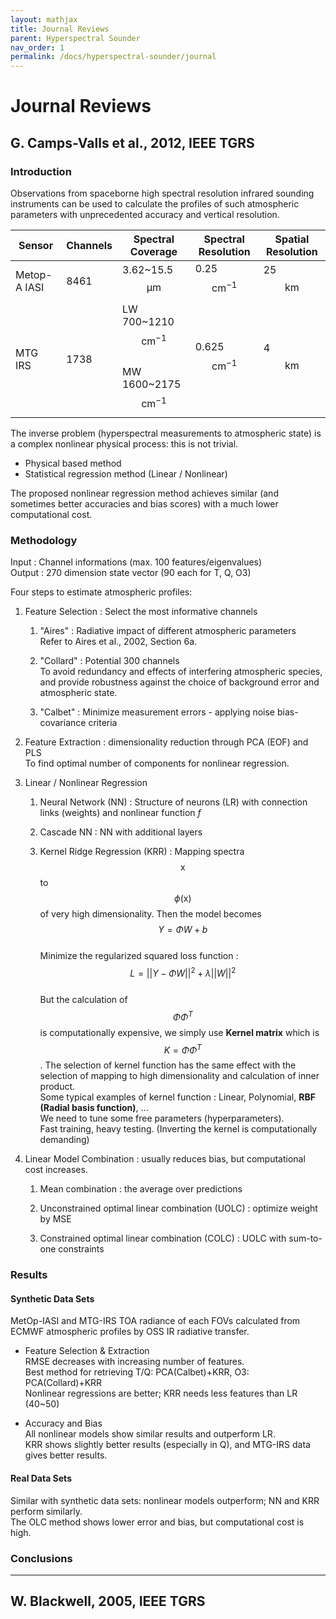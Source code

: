 ```yaml
---
layout: mathjax
title: Journal Reviews
parent: Hyperspectral Sounder
nav_order: 1
permalink: /docs/hyperspectral-sounder/journal
---
```


# Journal Reviews

## G. Camps-Valls et al., 2012, IEEE TGRS

### Introduction

Observations from spaceborne high spectral resolution infrared
sounding instruments can be used to calculate the profiles of
such atmospheric parameters with unprecedented accuracy and
vertical resolution.

|Sensor|Channels|Spectral Coverage|Spectral Resolution|Spatial Resolution|
|---|---|---|---|---|
|Metop-A IASI|8461|3.62~15.5 $$\mathrm{\mu m}$$|0.25 $$\mathrm{cm^{-1}}$$|25 $$\mathrm{km}$$|
|MTG IRS|1738|LW 700~1210 $$\mathrm{cm^{-1}}$$<br>MW 1600~2175 $$\mathrm{cm^{-1}}$$|0.625 $$\mathrm{cm^{-1}}$$|4 $$\mathrm{km}$$|

The inverse problem (hyperspectral measurements to atmospheric state) is a complex nonlinear physical process: this is not trivial.

 - Physical based method
 - Statistical regression method (Linear / Nonlinear)

The proposed nonlinear regression method achieves
similar (and sometimes better accuracies and bias scores) with
a much lower computational cost.

### Methodology

Input : Channel informations (max. 100 features/eigenvalues)  
Output : 270 dimension state vector (90 each for T, Q, O3)

Four steps to estimate atmospheric profiles:

1. Feature Selection : Select the most informative channels

    1. "Aires" : Radiative impact of different atmospheric parameters  
        Refer to Aires et al., 2002, Section 6a.

    2. "Collard" : Potential 300 channels  
        To avoid redundancy and effects of interfering atmospheric species, and provide robustness against the choice of background error and atmospheric state.

    3. "Calbet" : Minimize measurement errors - applying noise bias-covariance criteria

2. Feature Extraction : dimensionality reduction through PCA (EOF) and PLS  
    To find optimal number of components for nonlinear regression.

3. Linear / Nonlinear Regression

    1. Neural Network (NN) : Structure of neurons (LR) with connection links (weights) and nonlinear function *f*  

    2. Cascade NN : NN with additional layers

    3. Kernel Ridge Regression (KRR) : Mapping spectra $$\mathrm{x}$$ to $$\phi ({\mathrm{x}})$$ of very high dimensionality. Then the model becomes  
        $$Y=\Phi W+b$$  
        Minimize the regularized squared loss function :  
        $$L = ||Y-\Phi W||^2 + \lambda ||W||^2$$  
        But the calculation of $$\Phi\Phi^T$$ is computationally expensive, we simply use **Kernel matrix** which is $$K = \Phi\Phi^T$$. The selection of kernel function has the same effect with the selection of mapping to high dimensionality and calculation of inner product.  
        Some typical examples of kernel function : Linear, Polynomial, **RBF (Radial basis function)**, ...  
        We need to tune some free parameters (hyperparameters).  
        Fast training, heavy testing. (Inverting the kernel is computationally demanding)

4. Linear Model Combination : usually reduces bias, but computational cost increases.

    1. Mean combination : the average over predictions

    2. Unconstrained optimal linear combination (UOLC) : optimize weight by MSE

    3. Constrained optimal linear combination (COLC) : UOLC with sum-to-one constraints

### Results

#### Synthetic Data Sets

MetOp-IASI and MTG-IRS TOA radiance of each FOVs calculated from ECMWF atmospheric profiles by OSS IR radiative transfer.

* Feature Selection & Extraction  
RMSE decreases with increasing number of features.  
Best method for retrieving T/Q: PCA(Calbet)+KRR, O3: PCA(Collard)+KRR  
Nonlinear regressions are better; KRR needs less features than LR (40~50)

* Accuracy and Bias  
All nonlinear models show similar results and outperform LR.  
KRR shows slightly better results (especially in Q), and MTG-IRS data gives better results.  

#### Real Data Sets

Similar with synthetic data sets: nonlinear models outperform; NN and KRR perform similarly.  
The OLC method shows lower error and bias, but computational cost is high.



### Conclusions



---

## W. Blackwell, 2005, IEEE TGRS

